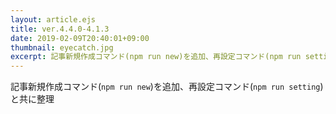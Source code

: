 ```yaml
---
layout: article.ejs
title: ver.4.4.0-4.1.3
date: 2019-02-09T20:40:01+09:00
thumbnail: eyecatch.jpg
excerpt: 記事新規作成コマンド(npm run new)を追加、再設定コマンド(npm run setting)と共に整理
---
```


記事新規作成コマンド(`npm run new`)を追加、再設定コマンド(`npm run setting`)と共に整理